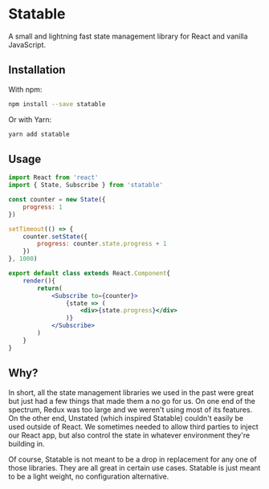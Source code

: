 # Statable

A small and lightning fast state management library for React and vanilla JavaScript.

## Installation

With npm:

```bash
npm install --save statable
```

Or with Yarn:

```bash
yarn add statable
```

## Usage

```jsx
import React from 'react'
import { State, Subscribe } from 'statable'

const counter = new State({
	progress: 1
})

setTimeout(() => {
	counter.setState({
		progress: counter.state.progress + 1
	})
}, 1000)

export default class extends React.Component{
	render(){
		return(
			<Subscribe to={counter}>
				{state => (
					<div>{state.progress}</div>
				)}
			</Subscribe>
		)
	}
}
```

## Why?

In short, all the state management libraries we used in the past were great but just had a few things that made them a no go for us. On one end of the spectrum, Redux was too large and we weren't using most of its features. On the other end, Unstated (which inspired Statable) couldn't easily be used outside of React. We sometimes needed to allow third parties to inject our React app, but also control the state in whatever environment they're building in.

Of course, Statable is not meant to be a drop in replacement for any one of those libraries. They are all great in certain use cases. Statable is just meant to be a light weight, no configuration alternative.